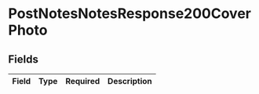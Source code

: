 # PostNotesNotesResponse200CoverPhoto


## Fields

| Field       | Type        | Required    | Description |
| ----------- | ----------- | ----------- | ----------- |